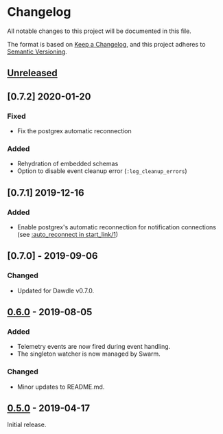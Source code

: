 # Changelog
All notable changes to this project will be documented in this file.

The format is based on [Keep a Changelog](https://keepachangelog.com/en/1.0.0/),
and this project adheres to [Semantic Versioning](https://semver.org/spec/v2.0.0.html).

## [Unreleased]

## [0.7.2] 2020-01-20
### Fixed
- Fix the postgrex automatic reconnection

### Added
- Rehydration of embedded schemas
- Option to disable event cleanup error (`:log_cleanup_errors`)

## [0.7.1] 2019-12-16
### Added
- Enable postgrex's automatic reconnection for notification connections (see
[:auto_reconnect in start_link/1](https://hexdocs.pm/postgrex/Postgrex.Notifications.html#start_link/1))

## [0.7.0] - 2019-09-06
### Changed
- Updated for Dawdle v0.7.0.

## [0.6.0] - 2019-08-05
### Added
- Telemetry events are now fired during event handling.
- The singleton watcher is now managed by Swarm.

### Changed
- Minor updates to README.md.

## [0.5.0] - 2019-04-17
Initial release.

[Unreleased]: https://github.com/hippware/dawdle_db/compare/v0.6.0...HEAD
[0.6.0]: https://github.com/hippware/dawdle_db/compare/v0.5.0...0.6.0
[0.5.0]: https://github.com/hippware/dawdle_db/releases/tag/v0.5.0
